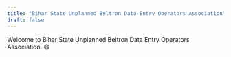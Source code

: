 ```yaml
---
title: "Bihar State Unplanned Beltron Data Entry Operators Association"
draft: false
---
```


Welcome to Bihar State Unplanned Beltron Data Entry Operators Association. :smile:
